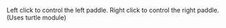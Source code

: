 Left click to control the left paddle.
 Right click to control the right paddle.
 (Uses turtle module)
